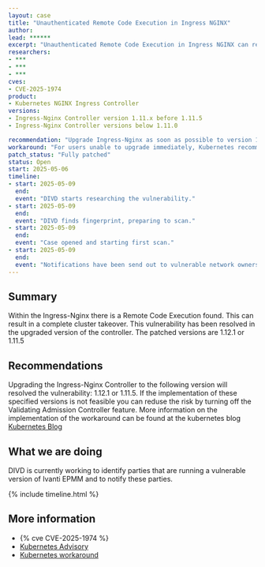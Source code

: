 ```yaml
---
layout: case
title: "Unauthenticated Remote Code Execution in Ingress NGINX"
author: 
lead: ******
excerpt: "Unauthenticated Remote Code Execution in Ingress NGINX can result in cluster takeover"
researchers:
- ***
- ***
- ***
cves:
- CVE-2025-1974
product:
- Kubernetes NGINX Ingress Controller
versions: 
- Ingress-Nginx Controller version 1.11.x before 1.11.5
- Ingress-Nginx Controller versions below 1.11.0

recommendation: "Upgrade Ingress-Nginx as soon as possible to version 1.12.1 or 1.11.5"
workaround: "For users unable to upgrade immediately, Kubernetes recommends turning off the Validating Admission Controller feature of ingress-nginx. Instructions for this can be found in the https://kubernetes.io/blog/2025/03/24/ingress-nginx-cve-2025-1974/"
patch_status: "Fully patched"
status: Open
start: 2025-05-06
timeline:
- start: 2025-05-09
  end:
  event: "DIVD starts researching the vulnerability."
- start: 2025-05-09
  end:
  event: "DIVD finds fingerprint, preparing to scan."
- start: 2025-05-09
  end:
  event: "Case opened and starting first scan."
- start: 2025-05-09
  end:
  event: "Notifications have been send out to vulnerable network owners."
---
```


## Summary
Within the Ingress-Nginx there is a Remote Code Execution found. This can result in a complete cluster takeover. This vulnerability has been resolved in the upgraded version of the controller. 
The patched versions are 1.12.1 or 1.11.5

## Recommendations
Upgrading the Ingress-Nginx Controller to the following version will resolved the vulnerability: 1.12.1 or 1.11.5.
If the implementation of these specified versions is not feasible you can reduse the risk by turning off the Validating Admission Controller feature.
More information on the implementation of the workaround can be found at the kubernetes blog [Kubernetes Blog](https://kubernetes.io/blog/2025/03/24/ingress-nginx-cve-2025-1974/)

## What we are doing
DIVD is currently working to identify parties that are running a vulnerable version of Ivanti EPMM and to notify these parties. 

{% include timeline.html %}

## More information

* {% cve  CVE-2025-1974 %}
* [Kubernetes Advisory](https://github.com/kubernetes/kubernetes/issues/131009)
* [Kubernetes workaround](https://kubernetes.io/blog/2025/03/24/ingress-nginx-cve-2025-1974/)
